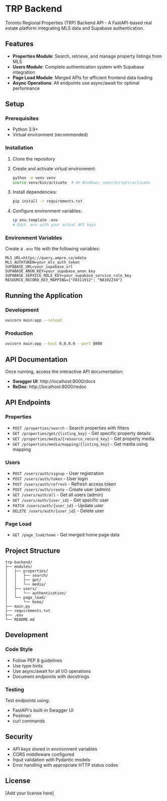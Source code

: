 # TRP Backend

Toronto Regional Properties (TRP) Backend API - A FastAPI-based real estate platform integrating MLS data and Supabase authentication.

## Features

- **Properties Module**: Search, retrieve, and manage property listings from MLS
- **Users Module**: Complete authentication system with Supabase integration
- **Page Load Module**: Merged APIs for efficient frontend data loading
- **Async Operations**: All endpoints use async/await for optimal performance

## Setup

### Prerequisites

- Python 3.9+
- Virtual environment (recommended)

### Installation

1. Clone the repository
2. Create and activate virtual environment:
   ```bash
   python -m venv venv
   source venv/bin/activate  # On Windows: venv\Scripts\activate
   ```

3. Install dependencies:
   ```bash
   pip install -r requirements.txt
   ```

4. Configure environment variables:
   ```bash
   cp env.template .env
   # Edit .env with your actual API keys
   ```

### Environment Variables

Create a `.env` file with the following variables:

```env
MLS_URL=https://query.ampre.ca/odata
MLS_AUTHTOKEN=your_mls_auth_token
SUPABASE_URL=your_supabase_url
SUPABASE_ANON_KEY=your_supabase_anon_key
SUPABASE_SERVICE_ROLE_KEY=your_supabase_service_role_key
RESOURCE_RECORD_KEY_MAPPING={"X8311912": "N8102234"}
```

## Running the Application

### Development

```bash
uvicorn main:app --reload
```

### Production

```bash
uvicorn main:app --host 0.0.0.0 --port 8000
```

## API Documentation

Once running, access the interactive API documentation:

- **Swagger UI**: http://localhost:8000/docs
- **ReDoc**: http://localhost:8000/redoc

## API Endpoints

### Properties

- `POST /properties/search` - Search properties with filters
- `GET /properties/get/{listing_key}` - Get specific property details
- `GET /properties/media/{resource_record_key}` - Get property media
- `GET /properties/media/mapping/{listing_key}` - Get media using mapping

### Users

- `POST /users/auth/signup` - User registration
- `POST /users/auth/token` - User login
- `POST /users/auth/refresh` - Refresh access token
- `POST /users/auth/create` - Create user (admin)
- `GET /users/auth/all` - Get all users (admin)
- `GET /users/auth/{user_id}` - Get specific user
- `PATCH /users/auth/{user_id}` - Update user
- `DELETE /users/auth/{user_id}` - Delete user

### Page Load

- `GET /page_load/home` - Get merged home page data

## Project Structure

```
trp-backend/
├── modules/
│   ├── properties/
│   │   ├── search/
│   │   ├── get/
│   │   └── media/
│   ├── users/
│   │   └── authentication/
│   └── page_load/
│       └── home/
├── main.py
├── requirements.txt
├── .env
└── README.md
```

## Development

### Code Style

- Follow PEP 8 guidelines
- Use type hints
- Use async/await for all I/O operations
- Document endpoints with docstrings

### Testing

Test endpoints using:
- FastAPI's built-in Swagger UI
- Postman
- curl commands

## Security

- API keys stored in environment variables
- CORS middleware configured
- Input validation with Pydantic models
- Error handling with appropriate HTTP status codes

## License

[Add your license here] 
